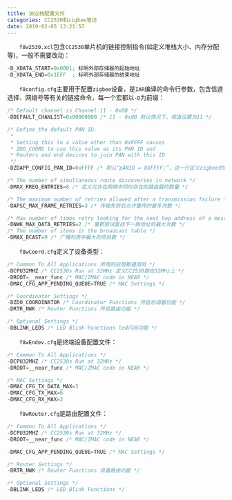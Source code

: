 ```yaml
---
title: 协议栈配置文件
categories: CC2530和zigbee笔记
date: 2019-02-05 13:21:57
---
```

&emsp;&emsp;`f8w2530.xcl`包含`CC2530`单片机的链接控制指令(如定义堆栈大小、内存分配等)，一般不需要改动：<!--more-->

``` cpp
-D_XDATA_START=0x0001; 标明外部存储器的起始地址
-D_XDATA_END=0x1EFF  ; 标明外部存储器的结束地址
```

&emsp;&emsp;`f8config.cfg`主要用于配置`zigbee`设备，是`IAR`编译的命令行参数，包含信道选择、网络号等有关的链接命令，每一个宏都以`-D`为前缀：

``` cpp
/* Default channel is Channel 11 - 0x0B */
-DDEFAULT_CHANLIST=0x00000800 /* 11 - 0x0B 默认情况下，信道设置为11 */

/* Define the default PAN ID.
 *
 * Setting this to a value other than 0xFFFF causes
 * ZDO_COORD to use this value as its PAN ID and
 * Routers and end devices to join PAN with this ID
 */
-DZDAPP_CONFIG_PAN_ID=0xFFFF /* 默认“pANID = OXFFFF;”，这一行定义zigbee的网络号 */

/* The number of simultaneous route discoveries in network */
-DMAX_RREQ_ENTRIES=8 /* 定义允许在网络中同时存在的路由器的数量 */

/* The maximum number of retries allowed after a transmission failure */
-DAPSC_MAX_FRAME_RETRIES=3 /* 传输失败后允许重传的最多次数 */

/* Max number of times retry looking for the next hop address of a message */
-DNWK_MAX_DATA_RETRIES=2 /* 重新尝试查找下一跳地址的最大次数 */
/* The number of items in the broadcast table */
-DMAX_BCAST=9 /* 广播列表中最大的项目数 */
```

&emsp;&emsp;`f8wCoord.cfg`定义了设备类型：

``` cpp
/* Common To All Applications 所用的应用都通用的 */
-DCPU32MHZ /* CC2530s Run at 32MHz 定义CC2530跑在32MHz上 */
-DROOT=__near_func /* MAC/ZMAC code in NEAR */
-DMAC_CFG_APP_PENDING_QUEUE=TRUE /* MAC Settings */

/* Coordinator Settings */
-DZDO_COORDINATOR /* Coordinator Functions 开启协调器功能 */
-DRTR_NWK /* Router Functions 开启路由功能 */

/* Optional Settings */
-DBLINK_LEDS /* LED Blink Functions led闪烁功能 */
```

&emsp;&emsp;`f8wEndev.cfg`是终端设备配置文件：

``` cpp
/* Common To All Applications */
-DCPU32MHZ /* CC2530s Run at 32MHz */
-DROOT=__near_func /* MAC/ZMAC code in NEAR */

/* MAC Settings */
-DMAC_CFG_TX_DATA_MAX=3
-DMAC_CFG_TX_MAX=6
-DMAC_CFG_RX_MAX=3
```

&emsp;&emsp;`f8wRouter.cfg`是路由配置文件：

``` cpp
/* Common To All Applications */
-DCPU32MHZ /* CC2530s Run at 32MHz */
-DROOT=__near_func /* MAC/ZMAC code in NEAR */

-DMAC_CFG_APP_PENDING_QUEUE=TRUE /* MAC Settings */

/* Router Settings */
-DRTR_NWK /* Router Functions 具备路由功能 */

/* Optional Settings */
-DBLINK_LEDS /* LED Blink Functions */
```
